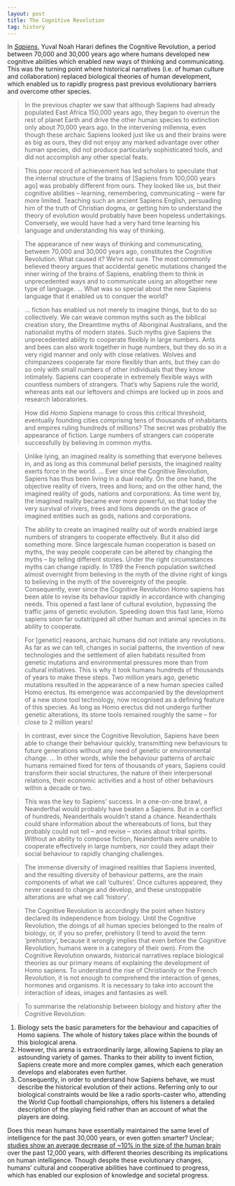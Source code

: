 ```yaml
---
layout: post
title: The Cognitive Revolution
tag: history
---
```


In _[Sapiens](https://www.ynharari.com/book/sapiens-2/)_, Yuval Noah Harari defines the Cognitive Revolution, a period between 70,000 and 30,000 years ago where humans developed new cognitive abilities which enabled new ways of thinking and communicating. This was the turning point where historical narratives (i.e. of human culture and collaboration) replaced biological theories of human development, which enabled us to rapidly progress past previous evolutionary barriers and overcome other species.

> In the previous chapter we saw that although Sapiens had already populated East Africa 150,000 years ago, they began to overrun the rest of planet Earth and drive the other human species to extinction only about 70,000 years ago. In the intervening millennia, even though these archaic Sapiens looked just like us and their brains were as big as ours, they did not enjoy any marked advantage over other human species, did not produce particularly sophisticated tools, and did not accomplish any other special feats.

> This poor record of achievement has led scholars to speculate that the internal structure of the brains of [Sapiens from 100,000 years ago] was probably different from ours. They looked like us, but their cognitive abilities – learning, remembering, communicating – were far more limited. Teaching such an ancient Sapiens English, persuading him of the truth of Christian dogma, or getting him to understand the theory of evolution would probably have been hopeless undertakings. Conversely, we would have had a very hard time learning his language and understanding his way of thinking.

> The appearance of new ways of thinking and communicating, between 70,000 and 30,000 years ago, constitutes the Cognitive Revolution. What caused it? We’re not sure. The most commonly believed theory argues that accidental genetic mutations changed the inner wiring of the brains of Sapiens, enabling them to think in unprecedented ways and to communicate using an altogether new type of language. ... What was so special about the new Sapiens language that it enabled us to conquer the world?

> ... fiction has enabled us not merely to imagine things, but to do so collectively. We can weave common myths such as the biblical creation story, the Dreamtime myths of Aboriginal Australians, and the nationalist myths of modern states. Such myths give Sapiens the unprecedented ability to cooperate flexibly in large numbers. Ants and bees can also work together in huge numbers, but they do so in a very rigid manner and only with close relatives. Wolves and chimpanzees cooperate far more flexibly than ants, but they can do so only with small numbers of other individuals that they know intimately. Sapiens can cooperate in extremely flexible ways with countless numbers of strangers. That’s why Sapiens rule the world, whereas ants eat our leftovers and chimps are locked up in zoos and research laboratories.

> How did _Homo Sapiens_ manage to cross this critical threshold, eventually founding cities comprising tens of thousands of inhabitants and empires ruling hundreds of millions? The secret was probably the appearance of fiction. Large numbers of strangers can cooperate successfully by believing in common myths.

> Unlike lying, an imagined reality is something that everyone believes in, and as long as this communal belief persists, the imagined reality exerts force in the world. ... Ever since the Cognitive Revolution, Sapiens has thus been living in a dual reality. On the one hand, the objective reality of rivers, trees and lions; and on the other hand, the imagined reality of gods, nations and corporations. As time went by, the imagined reality became ever more powerful, so that today the very survival of rivers, trees and lions depends on the grace of imagined entities such as gods, nations and corporations.

> The ability to create an imagined reality out of words enabled large numbers of strangers to cooperate effectively. But it also did something more. Since largescale human cooperation is based on myths, the way people cooperate can be altered by changing the myths – by telling different stories. Under the right circumstances myths can change rapidly. In 1789 the French population switched almost overnight from believing in the myth of the divine right of kings to believing in the myth of the sovereignty of the people. Consequently, ever since the Cognitive Revolution Homo sapiens has been able to revise its behaviour rapidly in accordance with changing needs. This opened a fast lane of cultural evolution, bypassing the traffic jams of genetic evolution. Speeding down this fast lane, Homo sapiens soon far outstripped all other human and animal species in its ability to cooperate.

> For [genetic] reasons, archaic humans did not initiate any revolutions. As far as we can tell, changes in social patterns, the invention of new technologies and the settlement of alien habitats resulted from genetic mutations and environmental pressures more than from cultural initiatives. This is why it took humans hundreds of thousands of years to make these steps. Two million years ago, genetic mutations resulted in the appearance of a new human species called Homo erectus. Its emergence was accompanied by the development of a new stone tool technology, now recognised as a defining feature of this species. As long as Homo erectus did not undergo further genetic alterations, its stone tools remained roughly the same – for close to 2 million years!

> In contrast, ever since the Cognitive Revolution, Sapiens have been able to change their behaviour quickly, transmitting new behaviours to future generations without any need of genetic or environmental change. ... In other words, while the behaviour patterns of archaic humans remained fixed for tens of thousands of years, Sapiens could transform their social structures, the nature of their interpersonal relations, their economic activities and a host of other behaviours within a decade or two.

> This was the key to Sapiens’ success. In a one-on-one brawl, a Neanderthal would probably have beaten a Sapiens. But in a conflict of hundreds, Neanderthals wouldn’t stand a chance. Neanderthals could share information about the whereabouts of lions, but they probably could not tell – and revise – stories about tribal spirits. Without an ability to compose fiction, Neanderthals were unable to cooperate effectively in large numbers, nor could they adapt their social behaviour to rapidly changing challenges.

> The immense diversity of imagined realities that Sapiens invented, and the resulting diversity of behaviour patterns, are the main components of what we call ‘cultures’. Once cultures appeared, they never ceased to change and develop, and these unstoppable alterations are what we call ‘history’.

> The Cognitive Revolution is accordingly the point when history declared its independence from biology. Until the Cognitive Revolution, the doings of all human species belonged to the realm of biology, or, if you so prefer, prehistory (I tend to avoid the term ‘prehistory’, because it wrongly implies that even before the Cognitive Revolution, humans were in a category of their own). From the Cognitive Revolution onwards, historical narratives replace biological theories as our primary means of explaining the development of Homo sapiens. To understand the rise of Christianity or the French Revolution, it is not enough to comprehend the interaction of genes, hormones and organisms. It is necessary to take into account the interaction of ideas, images and fantasies as well.

> To summarise the relationship between biology and history after the Cognitive Revolution:
1. Biology sets the basic parameters for the behaviour and capacities of Homo sapiens. The whole of history takes place within the bounds of this biological arena.
2. However, this arena is extraordinarily large, allowing Sapiens to play an astounding variety of games. Thanks to their ability to invent fiction, Sapiens create more and more complex games, which each generation develops and elaborates even further.
3. Consequently, in order to understand how Sapiens behave, we must describe the historical evolution of their actions. Referring only to our biological constraints would be like a radio sports-caster who, attending the World Cup football championships, offers his listeners a detailed description of the playing field rather than an account of what the players are doing.

Does this mean humans have essentially maintained the same level of intelligence for the past 30,000 years, or even gotten smarter? Unclear; [studies show an average decrease of ~10% in the size of the human brain](https://mindmatters.ai/2021/10/researchers-still-puzzled-why-did-human-brains-shrink/) over the past 12,000 years, with different theories describing its implications on human intelligence. Though despite these evolutionary changes, humans’ cultural and cooperative abilities have continued to progress, which has enabled our explosion of knowledge and societal progress.
